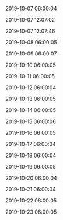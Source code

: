 2019-10-07 06:00:04

2019-10-07 12:07:02

2019-10-07 12:07:46

2019-10-08 06:00:05

2019-10-09 06:00:07

2019-10-10 06:00:05

2019-10-11 06:00:05

2019-10-12 06:00:04

2019-10-13 06:00:05

2019-10-14 06:00:05

2019-10-15 06:00:06

2019-10-16 06:00:05

2019-10-17 06:00:04

2019-10-18 06:00:04

2019-10-19 06:00:05

2019-10-20 06:00:04

2019-10-21 06:00:04

2019-10-22 06:00:05

2019-10-23 06:00:05

